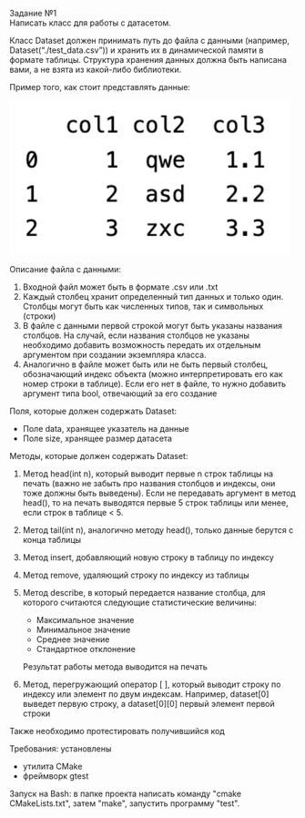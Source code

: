 Задание №1  
Написать класс для работы с датасетом.  

Класс Dataset должен принимать путь до файла с данными (например, Dataset(“./test_data.csv”)) и хранить их в динамической памяти в формате таблицы. Структура хранения данных должна быть написана вами, а не взята из какой-либо библиотеки.     

Пример того, как стоит представлять данные:

![](DataExample.png)

Описание файла с данными:   
1. Входной файл может быть в формате .csv или .txt     
2. Каждый столбец хранит определенный тип данных и только один. Столбцы могут быть как численных типов, так и символьных (строки)   
3. В файле с данными первой строкой могут быть указаны названия столбцов. На случай, если названия столбцов не указаны необходимо добавить возможность передать их отдельным аргументом при создании экземпляра класса.     
4. Аналогично в файле может быть или не быть первый столбец, обозначающий индекс объекта (можно интерпретировать его как номер строки в таблице). Если его нет в файле, то нужно добавить аргумент типа bool, отвечающий за его создание

Поля, которые должен содержать Dataset: 
* Поле data, хранящее указатель на данные
* Поле size, хранящее размер датасета

Методы, которые должен содержать Dataset:
1. Метод head(int n), который выводит первые n строк таблицы на печать (важно не забыть про названия столбцов и индексы, они тоже должны быть выведены). Если не передавать аргумент в метод head(), то на печать выводятся первые 5 строк таблицы или менее, если строк в таблице < 5. 
2. Метод tail(int n), аналогично методу head(), только данные берутся с конца таблицы 
3. Метод insert, добавляющий новую строку в таблицу по индексу
4. Метод remove, удаляющий строку по индексу из таблицы
5. Метод describe, в который передается название столбца, для которого считаются следующие статистические величины:
    * Максимальное значение
    * Минимальное значение
    * Среднее значение
    * Стандартное отклонение        

    Результат работы метода выводится на печать
6. Метод, перегружающий оператор [ ], который выводит строку по индексу или элемент по двум индексам. Например, dataset[0] выведет первую строку, а dataset[0][0] первый элемент первой строки

Также необходимо протестировать получившийся код
 
Требования: 
установлены
- утилита CMake
- фреймворк gtest

Запуск на Bash: в папке проекта написать команду "cmake CMakeLists.txt", затем "make", запустить программу "test".